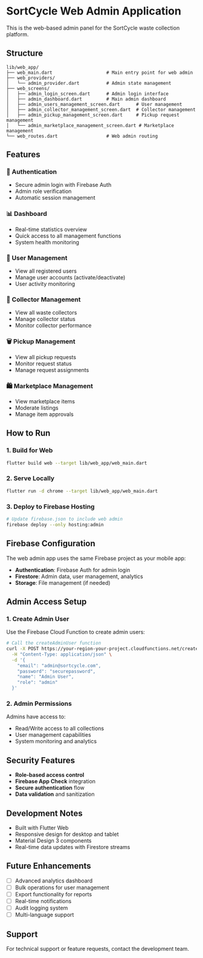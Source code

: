 # SortCycle Web Admin Application

This is the web-based admin panel for the SortCycle waste collection platform.

## Structure

```
lib/web_app/
├── web_main.dart                    # Main entry point for web admin
├── web_providers/
│   └── admin_provider.dart          # Admin state management
├── web_screens/
│   ├── admin_login_screen.dart      # Admin login interface
│   ├── admin_dashboard.dart         # Main admin dashboard
│   ├── admin_users_management_screen.dart      # User management
│   ├── admin_collector_management_screen.dart  # Collector management
│   ├── admin_pickup_management_screen.dart     # Pickup request management
│   └── admin_marketplace_management_screen.dart # Marketplace management
└── web_routes.dart                  # Web admin routing
```

## Features

### 🔐 Authentication
- Secure admin login with Firebase Auth
- Admin role verification
- Automatic session management

### 📊 Dashboard
- Real-time statistics overview
- Quick access to all management functions
- System health monitoring

### 👥 User Management
- View all registered users
- Manage user accounts (activate/deactivate)
- User activity monitoring

### 🚛 Collector Management
- View all waste collectors
- Manage collector status
- Monitor collector performance

### 🗑️ Pickup Management
- View all pickup requests
- Monitor request status
- Manage request assignments

### 🛍️ Marketplace Management
- View marketplace items
- Moderate listings
- Manage item approvals

## How to Run

### 1. Build for Web
```bash
flutter build web --target lib/web_app/web_main.dart
```

### 2. Serve Locally
```bash
flutter run -d chrome --target lib/web_app/web_main.dart
```

### 3. Deploy to Firebase Hosting
```bash
# Update firebase.json to include web admin
firebase deploy --only hosting:admin
```

## Firebase Configuration

The web admin app uses the same Firebase project as your mobile app:

- **Authentication**: Firebase Auth for admin login
- **Firestore**: Admin data, user management, analytics
- **Storage**: File management (if needed)

## Admin Access Setup

### 1. Create Admin User
Use the Firebase Cloud Function to create admin users:

```bash
# Call the createAdminUser function
curl -X POST https://your-region-your-project.cloudfunctions.net/createAdminUser \
  -H "Content-Type: application/json" \
  -d '{
    "email": "admin@sortcycle.com",
    "password": "securepassword",
    "name": "Admin User",
    "role": "admin"
  }'
```

### 2. Admin Permissions
Admins have access to:
- Read/Write access to all collections
- User management capabilities
- System monitoring and analytics

## Security Features

- **Role-based access control**
- **Firebase App Check** integration
- **Secure authentication** flow
- **Data validation** and sanitization

## Development Notes

- Built with Flutter Web
- Responsive design for desktop and tablet
- Material Design 3 components
- Real-time data updates with Firestore streams

## Future Enhancements

- [ ] Advanced analytics dashboard
- [ ] Bulk operations for user management
- [ ] Export functionality for reports
- [ ] Real-time notifications
- [ ] Audit logging system
- [ ] Multi-language support

## Support

For technical support or feature requests, contact the development team.
